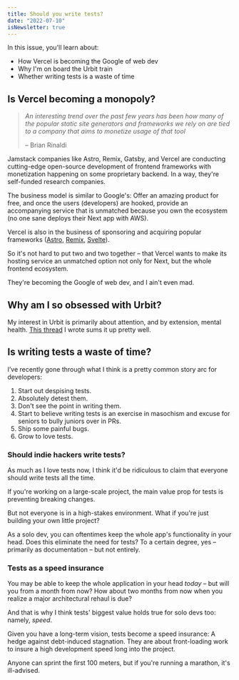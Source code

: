 ```yaml
---
title: Should you write tests?
date: "2022-07-10"
isNewsletter: true
---
```


In this issue, you'll learn about:

* How Vercel is becoming the Google of web dev
* Why I'm on board the Urbit train
* Whether writing tests is a waste of time

## Is Vercel becoming a monopoly?

> *An interesting trend over the past few years has been how many of the popular static site generators and frameworks we rely on are tied to a company that aims to monetize usage of that tool*
>
> – Brian Rinaldi
>

Jamstack companies like Astro, Remix, Gatsby, and Vercel are conducting cutting-edge open-source development of frontend frameworks with monetization happening on some proprietary backend. In a way, they're self-funded research companies.

The business model is similar to Google's: Offer an amazing product for free, and once the users (developers) are hooked, provide an accompanying service that is unmatched because you own the ecosystem (no one sane deploys their Next app with AWS).

Vercel is also in the business of sponsoring and acquiring popular frameworks ([Astro](https://github.com/withastro/astro#platinum-sponsors), [Remix](https://remix.run/conf/2022#sponsors), [Svelte](https://vercel.com/blog/vercel-welcomes-rich-harris-creator-of-svelte)).

So it's not hard to put two and two together – that Vercel wants to make its hosting service an unmatched option not only for Next, but the whole frontend ecosystem.

They're becoming the Google of web dev, and I ain't even mad.

## Why am I so obsessed with Urbit?

My interest in Urbit is primarily about attention, and by extension, mental health. [This thread](https://twitter.com/gdbroman/status/1518314137977241601) I wrote sums it up pretty well.

## Is writing tests a waste of time?

I’ve recently gone through what I think is a pretty common story arc for developers:

1. Start out despising tests.
2. Absolutely detest them.
3. Don't see the point in writing them.
4. Start to believe writing tests is an exercise in masochism and excuse for seniors to bully juniors over in PRs.
5. Ship some painful bugs.
6. Grow to love tests.

### Should indie hackers write tests?

As much as I love tests now, I think it'd be ridiculous to claim that everyone should write tests all the time.

If you're working on a large-scale project, the main value prop for tests is preventing breaking changes.

But not everyone is in a high-stakes environment. What if you're just building your own little project?

As a solo dev, you can oftentimes keep the whole app's functionality in your head. Does this eliminate the need for tests? To a certain degree, yes – primarily as documentation – but not entirely.

### Tests as a speed insurance

You may be able to keep the whole application in your head *today* – but will you from a month from now? How about two months from now when you realize a major architectural rehaul is due?

And that is why I think tests' biggest value holds true for solo devs too: namely, *speed*.

Given you have a long-term vision, tests become a speed insurance: A hedge against debt-induced stagnation. They are about front-loading work to insure a high development speed long into the project.

Anyone can sprint the first 100 meters, but if you're running a marathon, it's ill-advised.
